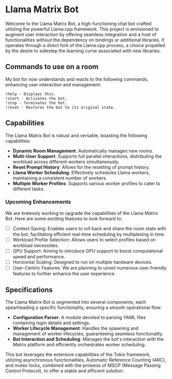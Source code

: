 # Llama Matrix Bot

Welcome to the Llama Matrix Bot, a high-functioning chat bot crafted utilizing the powerful Llama.cpp framework. This project is envisioned to augment user interaction by offering seamless integration and a host of functionalities without the dependency on bindings or additional libraries. It operates through a direct fork of the Llama.cpp process, a choice propelled by the desire to sidestep the learning curve associated with new libraries.

## Commands to use on a room
My bot for now understands and reacts to the following commands, enhancing user interaction and management:

```
!help - Displays this.
!start - Activates the bot.
!stop - Terminates the bot.
!reset - Restores the bot to its original state.
```

## Capabilities
The Llama Matrix Bot is robust and versatile, boasting the following capabilities:

- **Dynamic Room Management**: Automatically manages new rooms.
- **Multi-User Support**: Supports full parallel interactions, distributing the workload across different workers simultaneously.
- **Reset Prompt History**: Allows for the resetting of prompt history.
- **Llama Worker Scheduling**: Effectively schedules Llama workers, maintaining a consistent number of workers.
- **Multiple Worker Profiles**: Supports various worker profiles to cater to different tasks.

### Upcoming Enhancements
We are tirelessly working to upgrade the capabilities of the Llama Matrix Bot. Here are some exciting features to look forward to:

- [ ] Context Saving: Enables users to roll back and share the room state with the bot, facilitating efficient real-time scheduling by multiplexing in time.
- [ ] Workload Profile Selection: Allows users to select profiles based on workload necessities.
- [ ] GPU Support: Aiming to introduce GPU support to boost computational speed and performance.
- [ ] Horizontal Scaling: Designed to run on multiple hardware devices.
- [ ] User-Centric Features: We are planning to unveil numerous user-friendly features to further enhance the user experience.

## Specifications
The Llama Matrix Bot is segmented into several components, each spearheading a specific functionality, ensuring a smooth operational flow:

- **Configuration Parser**: A module devoted to parsing YAML files containing login details and settings.
- **Worker Lifecycle Management**: Handles the spawning and management of worker lifecycles, guaranteeing seamless functionality.
- **Bot Interaction and Scheduling**: Manages the bot's interaction with the Matrix platform and efficiently orchestrates worker scheduling.

This bot leverages the extensive capabilities of the Tokio framework, utilizing asynchronous functionalities, Automatic Reference Counting (ARC), and mutex locks, combined with the prowess of MSCP (Message Passing Control Protocol), to offer a stable and efficient solution.
